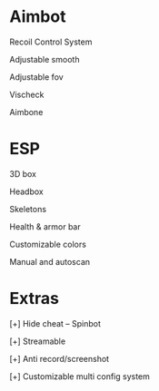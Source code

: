 # Aimbot
Recoil Control System

Adjustable smooth

Adjustable fov

Vischeck

Aimbone

# ESP
3D box

Headbox

Skeletons

Health & armor bar

Customizable colors

Manual and autoscan

# Extras
[+] Hide cheat – Spinbot

[+] Streamable

[+] Anti record/screenshot

[+] Customizable multi config system

